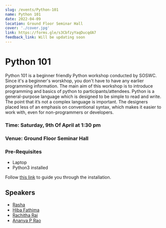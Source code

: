 ```yaml
---
slug: /events/Python-101
name: Python 101
date: 2022-04-09
location: Ground Floor Seminar Hall
cover: './cover.jpg'
link: https://forms.gle/s3CbfzyYaqDucqdA7
feedback_link: Will be updating soon
---
```


# Python 101
Python 101 is a beginner friendly Python workshop conducted by SOSWC. Since it's a beginner's worskhop, you don't have to have any earlier programming information. The main aim of this workshop is to introduce programming and basics of python to participants/attendees. 
Python is a general-purpose language which is designed to be simple to read and write. The point that it’s not a complex language is important. The designers placed less of an emphasis on conventional syntax, which makes it easier to work with, even for non-programmers or developers.

### Time: Saturday, 9th Of April at 1:30 pm
### Venue: Ground Floor Seminar Hall

### Pre-Requisites 
* Laptop
* Python3 installed

Follow <a href="https://phoenixnap.com/kb/how-to-install-python-3-windows">this link</a> to guide you through the installation.

## Speakers
* <a href="https://github.com/rashafathima">Rasha</a>
* <a href="https://github.com/ambx">Hiba Fathima</a>
* <a href="https://github.com/RachithaRai">Rachitha Rai</a>
* <a href="https://github.com/ananyaprao">Ananya P Rao</a>
